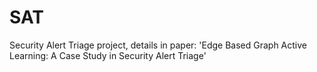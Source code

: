 # SAT
Security Alert Triage project, details in paper: 'Edge Based Graph Active Learning: A Case Study in Security
Alert Triage'
